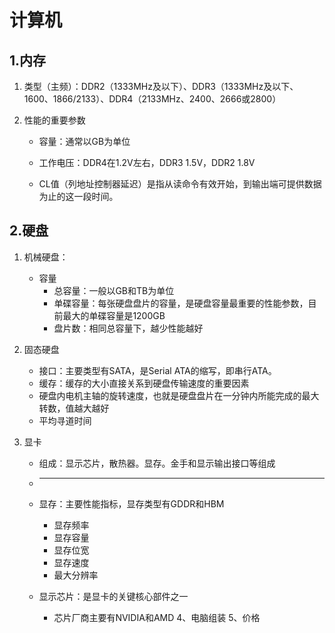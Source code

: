 # 计算机

## 1.内存

1. 类型（主频）：DDR2（1333MHz及以下）、DDR3（1333MHz及以下、1600、1866/2133）、DDR4（2133MHz、2400、2666或2800）

2. 性能的重要参数

   - 容量：通常以GB为单位

   - 工作电压：DDR4在1.2V左右，DDR3 1.5V，DDR2 1.8V

   - CL值（列地址控制器延迟）是指从读命令有效开始，到输出端可提供数据为止的这一段时间。

     

## 2.硬盘

1. 机械硬盘：

   - 容量
     - 总容量：一般以GB和TB为单位
     - 单碟容量：每张硬盘盘片的容量，是硬盘容量最重要的性能参数，目前最大的单碟容量是1200GB
     - 盘片数：相同总容量下，越少性能越好

2. 固态硬盘

   - 接口：主要类型有SATA，是Serial ATA的缩写，即串行ATA。
   - 缓存：缓存的大小直接关系到硬盘传输速度的重要因素
   - 硬盘内电机主轴的旋转速度，也就是硬盘盘片在一分钟内所能完成的最大转数，值越大越好
   - 平均寻道时间

3. 显卡

   - 组成：显示芯片，散热器。显存。金手和显示输出接口等组成

   - ****

   - 显存：主要性能指标，显存类型有GDDR和HBM

     - 显存频率
     - 显存容量
     - 显存位宽
     - 显存速度
     - 最大分辨率

   - 显示芯片：是显卡的关键核心部件之一

     - 芯片厂商主要有NVIDIA和AMD
4、电脑组装
5、价格

       